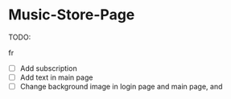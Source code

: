 # Music-Store-Page

TODO:

fr

- [ ] Add subscription
- [ ] Add text in main page
- [ ] Change background image in login page and main page, and 
